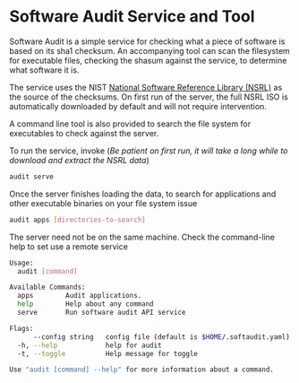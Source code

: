 # Software Audit Service and Tool

Software Audit is a simple service for checking what a piece of software is based on its sha1 checksum. An accompanying tool can scan the filesystem for executable files, checking the shasum against the service, to determine what software it is.

The service uses the NIST [National Software Reference Library (NSRL)](https://www.nist.gov/itl/ssd/software-quality-group/national-software-reference-library-nsrl) as the source of the checksums. On first run of the server, the full NSRL ISO is automatically downloaded by default and will not require intervention.

A command line tool is also provided to search the file system for executables to check against the server.

To run the service, invoke (_Be patient on first run, it will take a long while to download and extract the NSRL data_)

```bash
audit serve
```

Once the server finishes loading the data, to search for applications and other executable binaries on your file system issue

```bash
audit apps [directories-to-search]
```

The server need not be on the same machine. Check the command-line help to set use a remote service

```bash
Usage:
  audit [command]

Available Commands:
  apps        Audit applications.
  help        Help about any command
  serve       Run software audit API service

Flags:
      --config string   config file (default is $HOME/.softaudit.yaml)
  -h, --help            help for audit
  -t, --toggle          Help message for toggle

Use "audit [command] --help" for more information about a command.
```
